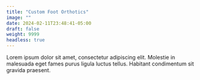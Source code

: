 ```yaml
---
title: "Custom Foot Orthotics"
image: ""
date: 2024-02-11T23:48:41-05:00
draft: false
weight: 9999
headless: true
---
```


Lorem ipsum dolor sit amet, consectetur adipiscing elit. Molestie in malesuada eget fames purus ligula luctus tellus. Habitant condimentum sit gravida praesent.